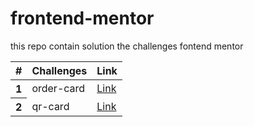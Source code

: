 # frontend-mentor
this repo contain solution the challenges fontend mentor
<table>
  <thead>
    <tr>
      <th>#</th>
      <th>Challenges</th>
      <th>Link</th>
    </tr>
  </thead>
  <tbody>
    <tr>
      <th>1</th>
      <td>order-card</td>
      <td><a href="https://them7d.github.io/frontend-mentor/order-card/">Link</a></td>
    </tr>
    <tr>
      <th >2</th>
      <td>qr-card</td>
      <td><a href="https://them7d.github.io/frontend-mentor/qr-card/">Link</a></td>
    </tr>
    
  </tbody>
</table>
